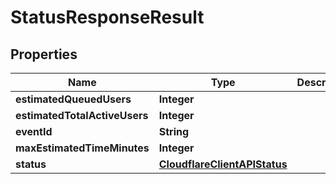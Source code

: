 # StatusResponseResult

## Properties
Name | Type | Description | Notes
------------ | ------------- | ------------- | -------------
**estimatedQueuedUsers** | **Integer** |  |  [optional]
**estimatedTotalActiveUsers** | **Integer** |  |  [optional]
**eventId** | **String** |  |  [optional]
**maxEstimatedTimeMinutes** | **Integer** |  |  [optional]
**status** | [**CloudflareClientAPIStatus**](CloudflareClientAPIStatus.md) |  |  [optional]
